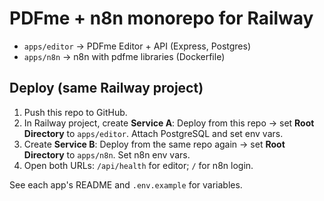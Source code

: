 # PDFme + n8n monorepo for Railway

- `apps/editor` → PDFme Editor + API (Express, Postgres)
- `apps/n8n` → n8n with pdfme libraries (Dockerfile)

## Deploy (same Railway project)
1. Push this repo to GitHub.
2. In Railway project, create **Service A**: Deploy from this repo → set **Root Directory** to `apps/editor`. Attach PostgreSQL and set env vars.
3. Create **Service B**: Deploy from the same repo again → set **Root Directory** to `apps/n8n`. Set n8n env vars.
4. Open both URLs: `/api/health` for editor; `/` for n8n login.

See each app's README and `.env.example` for variables.
